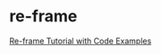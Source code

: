 # re-frame

[Re-frame Tutorial with Code Examples](https://purelyfunctional.tv/guide/re-frame-building-blocks/)